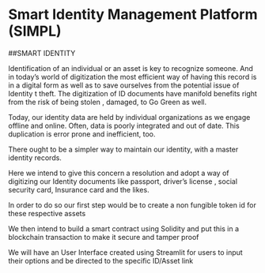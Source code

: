 # Smart Identity Management Platform (SIMPL)

##SMART IDENTITY


Identification of an individual or an asset is key to recognize someone. And in today’s world of digitization the most efficient way of having this record is in a digital form as well as to save ourselves from the potential issue of Identity t theft. The digitization of ID documents have manifold benefits right from the risk of being stolen , damaged, to Go Green as well. 

Today, our identity data are held by individual organizations as we engage offline and online. Often, data is poorly integrated and out of date. This duplication is error prone and inefficient, too.

There ought to be a simpler way to maintain our identity, with a master identity records. 

Here we intend to give this concern a resolution and adopt a way of digitizing our Identity documents like passport, driver’s license , social security card, Insurance card and the likes.

In order to do so our first step would be to create a non fungible token id for these respective assets

We then intend to build a smart contract using Solidity and put this in a blockchain transaction to make it secure and tamper proof

We will have an User Interface created using Streamlit for users to input their options and be directed to the specific ID/Asset link

